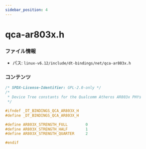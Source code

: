 ```yaml
---
sidebar_position: 4
---
```

# qca-ar803x.h

### ファイル情報

- パス: `linux-v6.12/include/dt-bindings/net/qca-ar803x.h`

### コンテンツ

```h
/* SPDX-License-Identifier: GPL-2.0-only */
/*
 * Device Tree constants for the Qualcomm Atheros AR803x PHYs
 */

#ifndef _DT_BINDINGS_QCA_AR803X_H
#define _DT_BINDINGS_QCA_AR803X_H

#define AR803X_STRENGTH_FULL		0
#define AR803X_STRENGTH_HALF		1
#define AR803X_STRENGTH_QUARTER		2

#endif

```
